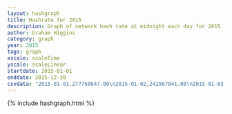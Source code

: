 ```yaml
---
layout: hashgraph
title: Hashrate for 2015
description: Graph of network hash rate at midnight each day for 2015
author: Graham Higgins
category: graph
year: 2015
tags: graph
xscale: scaleTime
yscale: scaleLinear
startdate: 2015-01-01
enddate: 2015-12-30
csvdata: "2015-01-01,277768647.00\n2015-01-02,242967041.08\n2015-01-03,234904027.79\n2015-01-04,223554372.42\n2015-01-05,160793198.16\n2015-01-06,126642878.34\n2015-01-07,141153478.74\n2015-01-08,147840984.25\n2015-01-09,146680989.17\n2015-01-10,139105753.85\n2015-01-11,131799753.68\n2015-01-12,121265126.32\n2015-01-13,184261182.08\n2015-01-14,169031431.05\n2015-01-15,175200512.32\n2015-01-16,187299133.49\n2015-01-17,125446934.09\n2015-01-18,176624680.23\n2015-01-19,188884662.06\n2015-01-20,194557409.25\n2015-01-21,162330327.01\n2015-01-22,143271764.28\n2015-01-23,125274723.30\n2015-01-24,152708628.37\n2015-01-25,142878159.45\n2015-01-26,146073903.31\n2015-01-27,147663788.52\n2015-01-28,155367263.51\n2015-01-29,162537510.29\n2015-01-30,155846591.35\n2015-01-31,172296216.52\n2015-02-01,167097313.65\n2015-02-02,199587843.67\n2015-02-03,166404787.51\n2015-02-04,100065969.24\n2015-02-05,162483089.39\n2015-02-06,149870315.44\n2015-02-07,166450221.85\n2015-02-08,146289918.39\n2015-02-09,145739418.09\n2015-02-10,143296758.18\n2015-02-11,134707732.58\n2015-02-12,130500264.04\n2015-02-13,131216762.19\n2015-02-14,137071919.91\n2015-02-15,137412628.06\n2015-02-16,119882712.24\n2015-02-17,126259046.66\n2015-02-18,96193307.48\n2015-02-19,99669993.27\n2015-02-20,100583560.01\n2015-02-21,81984605.04\n2015-02-22,103740007.70\n2015-02-23,107460289.12\n2015-02-24,78237229.94\n2015-02-25,91115505.42\n2015-02-26,93373265.84\n2015-02-27,86177510.13\n2015-02-28,80865586.15\n2015-03-01,87807311.69\n2015-03-02,90872843.96\n2015-03-03,76343282.63\n2015-03-04,79698858.15\n2015-03-05,83308093.54\n2015-03-06,75067130.75\n2015-03-07,83359279.00\n2015-03-08,78680656.40\n2015-03-09,93647896.54\n2015-03-10,68846786.90\n2015-03-11,58311223.05\n2015-03-12,62007105.86\n2015-03-13,66719399.99\n2015-03-14,73410103.44\n2015-03-15,67808408.51\n2015-03-16,63891465.38\n2015-03-17,59463985.41\n2015-03-18,67668125.13\n2015-03-19,66283335.35\n2015-03-20,66832247.47\n2015-03-21,78227573.83\n2015-03-22,72347501.28\n2015-03-23,70832700.33\n2015-03-24,61728482.02\n2015-03-25,59506751.24\n2015-03-26,59825580.50\n2015-03-27,60523993.11\n2015-03-28,65623690.47\n2015-03-29,64215501.18\n2015-03-30,62886082.98\n2015-03-31,71303296.73\n2015-04-01,56165037.58\n2015-04-02,65968098.16\n2015-04-03,59348440.61\n2015-04-04,58722273.44\n2015-04-05,52175095.61\n2015-04-06,49213280.82\n2015-04-07,49612621.50\n2015-04-08,49188315.87\n2015-04-09,48896690.44\n2015-04-10,58741900.04\n2015-04-11,48200550.67\n2015-04-12,44607117.30\n2015-04-13,44280731.22\n2015-04-14,45823776.39\n2015-04-15,47788555.02\n2015-04-16,46414866.03\n2015-04-17,44509680.27\n2015-04-18,53165412.62\n2015-04-19,50902164.21\n2015-04-20,50943737.49\n2015-04-21,41607470.10\n2015-04-22,48550940.31\n2015-04-23,47168720.01\n2015-04-24,53818462.91\n2015-04-25,46451092.47\n2015-04-26,38842445.80\n2015-04-27,38723165.47\n2015-04-28,37339225.97\n2015-04-29,36821253.16\n2015-04-30,42105743.90\n2015-05-01,43071397.17\n2015-05-02,39515532.73\n2015-05-03,41305817.93\n2015-05-04,44256867.20\n2015-05-05,47017175.32\n2015-05-06,44816845.86\n2015-05-07,41121667.57\n2015-05-08,43424615.74\n2015-05-09,42749053.49\n2015-05-10,42495060.02\n2015-05-11,44976553.01\n2015-05-12,41334500.23\n2015-05-13,39255560.16\n2015-05-14,33955042.93\n2015-05-15,37224708.42\n2015-05-16,40851825.71\n2015-05-17,39217315.85\n2015-05-18,41160689.67\n2015-05-19,44019820.05\n2015-05-20,43773473.75\n2015-05-21,44239804.60\n2015-05-22,40816051.71\n2015-05-23,41194984.10\n2015-05-24,42052794.92\n2015-05-25,39306924.98\n2015-05-26,45174837.72\n2015-05-27,36263284.73\n2015-05-28,40454947.58\n2015-05-29,44447602.93\n2015-05-30,40589622.58\n2015-05-31,41938040.89\n2015-06-01,39836731.27\n2015-06-02,19492424.64\n2015-06-03,3151275.28\n2015-06-04,2707245.41\n2015-06-05,3853543.34\n2015-06-06,5030617.55\n2015-06-07,4480161.12\n2015-06-08,5317375.46\n2015-06-09,5325380.49\n2015-06-10,23942703.88\n2015-06-11,3980347.57\n2015-06-12,4895202.40\n2015-06-13,22814761.73\n2015-06-14,21279423.45\n2015-06-15,25237045.49\n2015-06-16,25763450.28\n2015-06-17,16460386.94\n2015-06-18,16609023.17\n2015-06-19,21118875.32\n2015-06-20,20442656.45\n2015-06-21,15253594.10\n2015-06-22,19984639.71\n2015-06-23,17529799.22\n2015-06-24,16254037.05\n2015-06-25,16547178.14\n2015-06-26,17366551.57\n2015-06-27,16519875.45\n2015-06-28,18008151.50\n2015-06-29,20246989.43\n2015-06-30,18874492.48\n2015-07-01,17612038.01\n2015-07-02,19583704.42\n2015-07-03,17288474.92\n2015-07-04,19215641.82\n2015-07-05,20407320.65\n2015-07-06,15769912.27\n2015-07-07,17299377.47\n2015-07-08,15977560.69\n2015-07-09,18515306.65\n2015-07-10,14892623.06\n2015-07-11,17873703.21\n2015-07-12,16901197.57\n2015-07-13,16964132.32\n2015-07-14,17231266.96\n2015-07-15,16136319.99\n2015-07-16,17228394.29\n2015-07-17,15742237.03\n2015-07-18,18288380.19\n2015-07-19,18544102.55\n2015-07-20,18162635.38\n2015-07-21,16794217.64\n2015-07-22,18359660.89\n2015-07-23,17528489.22\n2015-07-24,19726397.13\n2015-07-25,14996181.09\n2015-07-26,17136113.36\n2015-07-27,16510393.86\n2015-07-28,15279147.16\n2015-07-29,16526299.37\n2015-07-30,16379298.98\n2015-07-31,19584022.75\n2015-08-01,18992041.79\n2015-08-02,16428043.09\n2015-08-03,16779763.42\n2015-08-04,15040834.65\n2015-08-05,15310788.08\n2015-08-06,17141027.11\n2015-08-07,15623140.17\n2015-08-08,14397715.61\n2015-08-09,17193898.13\n2015-08-10,13395254.28\n2015-08-11,16668274.99\n2015-08-12,14775819.85\n2015-08-13,16632476.28\n2015-08-14,16910054.55\n2015-08-15,15370010.98\n2015-08-16,15093619.85\n2015-08-17,17264400.55\n2015-08-18,19539012.45\n2015-08-19,16405600.55\n2015-08-20,14476080.32\n2015-08-21,15197638.53\n2015-08-22,15959535.15\n2015-08-23,13336092.17\n2015-08-24,14131196.26\n2015-08-25,15962271.83\n2015-08-26,12691770.61\n2015-08-27,15037354.58\n2015-08-28,16928783.65\n2015-08-29,19062121.20\n2015-08-30,17432719.12\n2015-08-31,18212578.25\n2015-09-01,16732652.11\n2015-09-02,19303226.23\n2015-09-03,15594245.37\n2015-09-04,18591447.15\n2015-09-05,16339963.74\n2015-09-06,16917965.82\n2015-09-07,15376607.19\n2015-09-08,17697469.37\n2015-09-09,17468538.26\n2015-09-10,18416166.14\n2015-09-11,15610157.04\n2015-09-12,20131674.86\n2015-09-13,16365506.00\n2015-09-14,16346683.11\n2015-09-15,16136151.81\n2015-09-16,17978012.39\n2015-09-17,15031551.88\n2015-09-18,18348998.20\n2015-09-19,16034504.92\n2015-09-20,15804529.45\n2015-09-21,17556357.13\n2015-09-22,18286626.37\n2015-09-23,17336183.28\n2015-09-24,16630261.79\n2015-09-25,16317186.21\n2015-09-26,15714730.45\n2015-09-27,15750749.24\n2015-09-28,19810442.38\n2015-09-29,15382433.65\n2015-09-30,15368820.99\n2015-10-01,16351127.59\n2015-10-02,16179571.49\n2015-10-03,16803062.58\n2015-10-04,16830116.91\n2015-10-05,17395521.09\n2015-10-06,15319428.41\n2015-10-07,17380670.97\n2015-10-08,20034586.49\n2015-10-09,16589722.07\n2015-10-10,14839546.28\n2015-10-11,18156989.54\n2015-10-12,16888981.50\n2015-10-13,14442478.24\n2015-10-14,19401454.41\n2015-10-15,15195664.62\n2015-10-16,15193561.39\n2015-10-17,16520429.19\n2015-10-18,17103048.87\n2015-10-19,16144531.45\n2015-10-20,15519751.48\n2015-10-21,17476584.65\n2015-10-22,15137292.26\n2015-10-23,13059862.23\n2015-10-24,14690778.08\n2015-10-25,14929994.51\n2015-10-26,13970630.89\n2015-10-27,12914646.27\n2015-10-28,17547281.75\n2015-10-29,18243313.48\n2015-10-30,15544143.78\n2015-10-31,16105331.38\n2015-11-01,16538984.84\n2015-11-02,15969297.33\n2015-11-03,9561534.42\n2015-11-04,16503494.44\n2015-11-05,17185595.05\n2015-11-06,12887262.06\n2015-11-07,16128186.30\n2015-11-08,17051997.73\n2015-11-09,15977927.74\n2015-11-10,15407349.67\n2015-11-11,14759421.39\n2015-11-12,16060092.39\n2015-11-13,14857266.03\n2015-11-14,16736547.21\n2015-11-15,16609985.65\n2015-11-16,18879952.30\n2015-11-17,17064389.26\n2015-11-18,14509895.43\n2015-11-19,16522075.94\n2015-11-20,15625843.58\n2015-11-21,14954882.18\n2015-11-22,19174495.61\n2015-11-23,18559752.59\n2015-11-24,16699051.57\n2015-11-25,15678586.51\n2015-11-26,18888142.13\n2015-11-27,15368876.87\n2015-11-28,15916104.62\n2015-11-29,14953484.35\n2015-11-30,14441618.25\n2015-12-01,14242252.59\n2015-12-02,17441624.01\n2015-12-03,15934493.15\n2015-12-04,14978899.13\n2015-12-05,16747982.89\n2015-12-06,17438606.20\n2015-12-07,17273945.43\n2015-12-08,16042380.95\n2015-12-09,18515611.49\n2015-12-10,15480872.24\n2015-12-11,16463385.30\n2015-12-12,16390186.71\n2015-12-13,18303624.10\n2015-12-14,16969020.02\n2015-12-15,16671682.73\n2015-12-16,15758833.87\n2015-12-17,16469057.42\n2015-12-18,13178996.39\n2015-12-19,15704966.56\n2015-12-20,7717171.64\n2015-12-21,5462784.18\n2015-12-22,4880796.55\n2015-12-23,4872725.10\n2015-12-24,5551369.50\n2015-12-25,5602586.85\n2015-12-26,5587292.31\n2015-12-27,6195891.70\n2015-12-28,6811276.57\n2015-12-29,8455990.34\n2015-12-30,5938896.22"
---
```


{% include hashgraph.html %}

